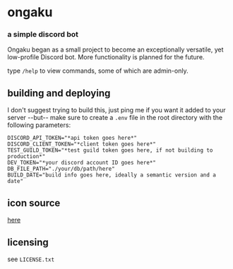 # ongaku
### a simple discord bot
Ongaku began as a small project to become an exceptionally versatile, yet low-profile Discord bot. More functionality is planned for the future.

type `/help` to view commands, some of which are admin-only.

## building and deploying
I don't suggest trying to build this, just ping me if you want it added to your server
--but--
make sure to create a `.env` file in the root directory with the following parameters:
```
DISCORD_API_TOKEN="*api token goes here*"
DISCORD_CLIENT_TOKEN="*client token goes here*"
TEST_GUILD_TOKEN="*test guild token goes here, if not building to production*"
DEV_TOKEN="*your discord account ID goes here*"
DB_FILE_PATH="./your/db/path/here"
BUILD_DATE="build info goes here, ideally a semantic version and a date"
```

## icon source
[here](https://picrew.me/image_maker/685226)

## licensing
see `LICENSE.txt`
